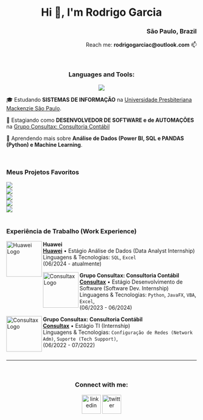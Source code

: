 <h1 align="center">Hi 👋, I'm Rodrigo Garcia</h1>

<div>
  
  <div style="text-align: right;">
    <h3>São Paulo, Brazil</h3>
    <p>Reach me: <b>rodrigogarciac@outlook.com</b> 📫</p>
  </div>
    <br/>
</div>

<h3 align="center">Languages and Tools:</h3>
<p align="center">
  <a href="https://skillicons.dev">
    <img src="https://skillicons.dev/icons?i=git,bootstrap,css,github,html,java,spring,js,kotlin,linux,mysql,postman,py,react,cs,vscode&perline=14" />
  </a>
</p>

<p>🎓 Estudando <b>SISTEMAS DE INFORMAÇÃO</b> na <a href="https://www.mackenzie.br/">Universidade Presbiteriana Mackenzie São Paulo</a>.</p>
<p>💼 Estagiando como <b>DESENVOLVEDOR DE SOFTWARE e de AUTOMAÇÕES</b> na <a href="https://www.grupoconsultax.com.br">Grupo Consultax: Consultoria Contábil</a></p>
<p>🌱&nbsp;Aprendendo mais sobre <b>Análise de Dados (Power BI, SQL e PANDAS (Python) e Machine Learning</b>.</p>

</br>

### Meus Projetos Favoritos

<div>
  <a href="https://github.com/RoddGarcia/Parla">
    <img src="https://github-readme-stats.vercel.app/api/pin/?username=RoddGarcia&repo=Parla" />
  </a>
</div>
<div>
  <a href="https://github.com/RoddGarcia/RPSGame">
    <img src="https://github-readme-stats.vercel.app/api/pin/?username=RoddGarcia&repo=RPSGame" />
  </a>
</div>
<div>
  <a href="https://github.com/RoddGarcia/DSSTRGame">
    <img src="https://github-readme-stats.vercel.app/api/pin/?username=RoddGarcia&repo=DSSTRGame" />
  </a>
</div>
<div>
  <a href="https://github.com/RoddGarcia/JavaUrnaProjeto">
    <img src="https://github-readme-stats.vercel.app/api/pin/?username=RoddGarcia&repo=JavaUrnaProjeto" />
  </a>
</div>
<div>
  <a href="https://github.com/RoddGarcia/ResgateDeParidades">
    <img src="https://github-readme-stats.vercel.app/api/pin/?username=RoddGarcia&repo=ResgateDeParidades" />
  </a>
</div>

</br>

### Experiência de Trabalho (Work Experience)


[<img align="left" height="94px" width="94px" alt="Huawei Logo" src="https://d1yjjnpx0p53s8.cloudfront.net/styles/logo-thumbnail/s3/072022/huawei-logo.png?z.kQ6_wtozzOsUwgOw_VNllc6YJOb3YS&itok=KIx1Z3Zr"/>](https://www.huawei.com/)

**Huawei** \
[**Huawei**](https://www.huawei.com/) • Estágio Análise de Dados (Data Analyst Internship) \
Linguagens & Tecnologias: `SQL`, `Excel`\
(06/2024 - atualmente)
<br/>

[<img align="left" height="94px" width="94px" alt="Consultax Logo" src="https://encrypted-tbn0.gstatic.com/images?q=tbn:ANd9GcTmTEmKIqoos4nsdbjJ0Ulg9aJL2VuiAf8_FVLpbfH4xg&s"/>](https://grupoconsultax.com.br/)

**Grupo Consultax: Consultoria Contábil** \
[**Consultax**](https://www.grupoconsultax.com.br/) • Estágio Desenvolvimento de Software (Software Dev. Internship) \
Linguagens & Tecnologias: `Python`, `JavaFX`, `VBA`, `Excel`,\
(06/2023 - 06/2024)
<br/>

[<img align="left" height="94px" width="94px" alt="Consultax Logo" src="https://encrypted-tbn0.gstatic.com/images?q=tbn:ANd9GcTmTEmKIqoos4nsdbjJ0Ulg9aJL2VuiAf8_FVLpbfH4xg&s"/>](https://grupoconsultax.com.br/)

**Grupo Consultax: Consultoria Contábil** \
[**Consultax**](https://www.grupoconsultax.com.br/) • Estágio TI (Internship) \
Linguagens & Tecnologias: `Configuração de Redes (Network Adm)`, `Suporte (Tech Support)`,\
(06/2022 - 07/2022)
<br/>
</br>
___
</br>
<h3 align="center">Connect with me:</h3>
<div align="center">
<a href="https://www.linkedin.com/in/rodrigogarciadec/" target="blank"><img align="center" src="https://user-images.githubusercontent.com/88904952/234979284-68c11d7f-1acc-4f0c-ac78-044e1037d7b0.png" alt="linkedin" height="50" width="50" /></a>
<a href="https://twitter.com/vsfgarcia" target="blank"><img align="center" src="https://user-images.githubusercontent.com/88904952/234980676-61bfb021-ecc8-48f7-88e6-34c1b06c4a58.png" alt="twitter" height="50" width="50" /></a>
</div>
